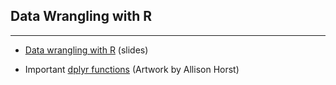 ## Data Wrangling with R

---

- [Data wrangling with R](https://github.com/kirenz/data-wrangling-in-r/blob/main/1-Data-Wrangling-with-R.pdf) (slides)

- Important [dplyr functions](https://docs.google.com/presentation/d/1TzaalAbj9vhlLOwPRsZUJNuSs0ueNsEgxTLJXa4SbVM/edit#slide=id.g5424a2762e_0_12) (Artwork by Allison Horst)

